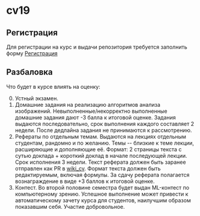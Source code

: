 # cv19

## Регистрация
Для регистрации на курс и выдачи репозитория требуется заполнить форму [Регистрация](https://airtable.com/shrHBM7MJBOtLhZjE)

## Разбаловка

Что будет в курсе влиять на оценку:

0. Устный экзамен.
1. Домашние задания на реализацию алгоритмов анализа изображений. Невыполненные/некорректно выполненные домашние задания дают -3 балла к итоговой оценке.
Задания выдаются последовательно, срок выполнения каждого составляет 2 недели. После дедлайна задания не принимаются к рассмотрению.
2. Рефераты по отдельным темам. Выдаются на лекциях отдельным студентам, рандомно и по желанию. Темы -- близкие к теме лекции, расширяющие и дополняющие её. Формат: 2 страницы текста с сутью доклада + короткий доклад в начале последующей лекции. Срок исполнения 3 недели. Текст реферата должен быть заранее отправлен как PR в [wiki_cv](https://github.com/miptcv/wiki_cv). Формат текста должен быть редактируемым, включая формулы. За сдачу реферата полагается вознаграждение в виде +3 баллов к итоговой оценке.
3. Контест. Во второй половине семестра будет выдан ML-контест по компьютерному зрению. Успешное выполнение может привести к автоматическому зачету курса для студентов, наилучшим образом показавшим себя. Участие добровольное.
